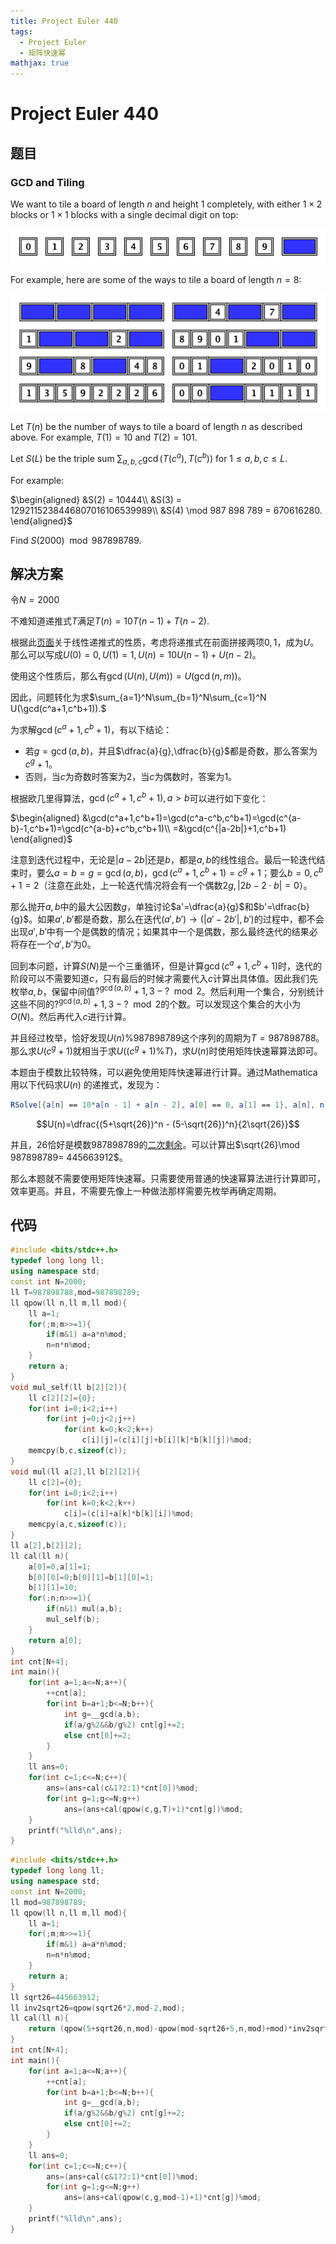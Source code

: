 ```yaml
---
title: Project Euler 440
tags:
  - Project Euler
  - 矩阵快速幂
mathjax: true
---
```

<escape><!-- more --></escape>
    



# Project Euler 440
## 题目
### GCD and Tiling

We want to tile a board of length $n$ and height $1$ completely, with either $1 \times 2$ blocks or $1 \times 1$ blocks with a single decimal digit on top:

![](../images/p440_tiles.png)

For example, here are some of the ways to tile a board of length $n = 8$:

![](../images/p440_some8.png)

Let $T(n)$ be the number of ways to tile a board of length $n$ as described above.
For example, $T(1) = 10$ and $T(2) = 101$.

Let $S(L)$ be the triple sum $\sum_{a,b,c} \gcd(T(c^a), T(c^b))$ for $1 \le a, b, c \le L$.

For example:

$\begin{aligned}
&S(2) = 10444\\
&S(3) = 1292115238446807016106539989\\
&S(4) \mod 987 898 789 = 670616280.
\end{aligned}$

Find $S(2000) \mod 987 898 789$.


## 解决方案

令$N=2000$

不难知道递推式$T$满足$T(n)=10T(n-1)+T(n-2).$

根据此[页面](https://www.cnblogs.com/tkandi/p/10414428.html)关于线性递推式的性质，考虑将递推式在前面拼接两项$0,1$，成为$U$。那么可以写成$U(0)=0,U(1)=1,U(n)=10U(n-1)+U(n-2)$。

使用这个性质后，那么有$\gcd(U(n),U(m))=U(\gcd(n,m))$。

因此，问题转化为求$\sum_{a=1}^N\sum_{b=1}^N\sum_{c=1}^N U(\gcd(c^a+1,c^b+1)).$

为求解$\gcd(c^a+1,c^b+1)$，有以下结论：

- 若$g=\gcd(a,b)$，并且$\dfrac{a}{g},\dfrac{b}{g}$都是奇数，那么答案为$c^g+1$。
- 否则，当$c$为奇数时答案为$2$，当$c$为偶数时，答案为$1$。

根据欧几里得算法，$\gcd(c^a+1,c^b+1),a>b$可以进行如下变化：

$\begin{aligned}
&\gcd(c^a+1,c^b+1)=\gcd(c^a-c^b,c^b+1)=\gcd(c^{a-b}-1,c^b+1)=\gcd(c^{a-b}+c^b,c^b+1)\\
=&\gcd(c^{|a-2b|}+1,c^b+1)
\end{aligned}$

注意到迭代过程中，无论是$|a-2b|$还是$b$，都是$a,b$的线性组合。最后一轮迭代结束时，要么$a=b=g=\gcd(a,b)$，$\gcd(c^a+1,c^b+1)=c^g+1$；要么$b=0,c^b+1=2$（注意在此处，上一轮迭代情况将会有一个偶数$2g,|2b-2\cdot b|=0$）。

那么抛开$a,b$中的最大公因数$g$，单独讨论$a'=\dfrac{a}{g}$和$b'=\dfrac{b}{g}$。如果$a',b'$都是奇数，那么在迭代$(a',b')\rightarrow(|a'-2b'|,b')$的过程中，都不会出现$a',b'$中有一个是偶数的情况；如果其中一个是偶数，那么最终迭代的结果必将存在一个$a',b'$为$0$。

回到本问题，计算$S(N)$是一个三重循环，但是计算$\gcd(c^a+1,c^b+1)$时，迭代的阶段可以不需要知道$c$，只有最后的时候才需要代入$c$计算出具体值。因此我们先枚举$a,b$，保留中间值$?^{\gcd(a,b)}+1,3-?\mod 2$。然后利用一个集合，分别统计这些不同的$?^{\gcd(a,b)}+1,3-?\mod 2$的个数。可以发现这个集合的大小为$O(N)$。然后再代入$c$进行计算。

并且经过枚举，恰好发现$U(n)\%987898789$这个序列的周期为$T=987898788$。那么求$U(c^g+1)$就相当于求$U((c^g+1)\%T)$，求$U(n)$时使用矩阵快速幂算法即可。


本题由于模数比较特殊，可以避免使用矩阵快速幂进行计算。通过Mathematica用以下代码求$U(n)$ 
的递推式，发现为：

```Mathematica
RSolve[{a[n] == 10*a[n - 1] + a[n - 2], a[0] == 0, a[1] == 1}, a[n], n]
```

$$U(n)=\dfrac{(5+\sqrt{26})^n - (5-\sqrt{26})^n}{2\sqrt{26}}$$

并且，$26$恰好是模数$987898789$的[二次剩余](https://en.wikipedia.org/wiki/Quadratic_reciprocity)。可以计算出$\sqrt{26}\mod 987898789= 445663912$。

那么本题就不需要使用矩阵快速幂。只需要使用普通的快速幂算法进行计算即可，效率更高。并且，不需要先像上一种做法那样需要先枚举再确定周期。

## 代码


```C++
#include <bits/stdc++.h>
typedef long long ll;
using namespace std;
const int N=2000;
ll T=987898788,mod=987898789;
ll qpow(ll n,ll m,ll mod){
    ll a=1;
    for(;m;m>>=1){
        if(m&1) a=a*n%mod;
        n=n*n%mod;
    }
    return a;
}
void mul_self(ll b[2][2]){
    ll c[2][2]={0};
    for(int i=0;i<2;i++)
        for(int j=0;j<2;j++)
            for(int k=0;k<2;k++)
                c[i][j]=(c[i][j]+b[i][k]*b[k][j])%mod;
    memcpy(b,c,sizeof(c));
}
void mul(ll a[2],ll b[2][2]){
    ll c[2]={0};
    for(int i=0;i<2;i++)
        for(int k=0;k<2;k++)
            c[i]=(c[i]+a[k]*b[k][i])%mod;
    memcpy(a,c,sizeof(c));
}
ll a[2],b[2][2];
ll cal(ll n){
    a[0]=0,a[1]=1;
    b[0][0]=0;b[0][1]=b[1][0]=1;
    b[1][1]=10;
    for(;n;n>>=1){
        if(n&1) mul(a,b);
        mul_self(b);
    }
    return a[0];
}
int cnt[N+4];
int main(){
    for(int a=1;a<=N;a++){
        ++cnt[a];
        for(int b=a+1;b<=N;b++){
            int g=__gcd(a,b);
            if(a/g%2&&b/g%2) cnt[g]+=2;
            else cnt[0]+=2;
        }
    }
    ll ans=0;
    for(int c=1;c<=N;c++){
        ans=(ans+cal(c&1?2:1)*cnt[0])%mod;
        for(int g=1;g<=N;g++)
            ans=(ans+cal(qpow(c,g,T)+1)*cnt[g])%mod;
    }
    printf("%lld\n",ans);
}
```

```C++
#include <bits/stdc++.h>
typedef long long ll;
using namespace std;
const int N=2000;
ll mod=987898789;
ll qpow(ll n,ll m,ll mod){
    ll a=1;
    for(;m;m>>=1){
        if(m&1) a=a*n%mod;
        n=n*n%mod;
    }
    return a;
}
ll sqrt26=445663912;
ll inv2sqrt26=qpow(sqrt26*2,mod-2,mod);
ll cal(ll n){
    return (qpow(5+sqrt26,n,mod)-qpow(mod-sqrt26+5,n,mod)+mod)*inv2sqrt26%mod;
}
int cnt[N+4];
int main(){
    for(int a=1;a<=N;a++){
        ++cnt[a];
        for(int b=a+1;b<=N;b++){
            int g=__gcd(a,b);
            if(a/g%2&&b/g%2) cnt[g]+=2;
            else cnt[0]+=2;
        }
    }
    ll ans=0;
    for(int c=1;c<=N;c++){
        ans=(ans+cal(c&1?2:1)*cnt[0])%mod;
        for(int g=1;g<=N;g++)
            ans=(ans+cal(qpow(c,g,mod-1)+1)*cnt[g])%mod;
    }
    printf("%lld\n",ans);
}

```